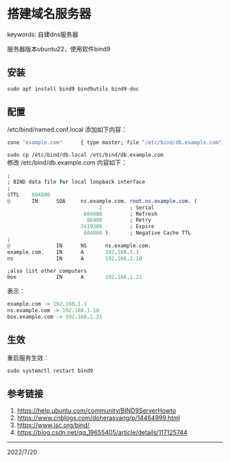 # 搭建域名服务器

keywords: 自建dns服务器  

服务器版本ubuntu22，使用软件bind9  

## 安装
```r
sudo apt install bind9 bind9utils bind9-doc
```

## 配置
/etc/bind/named.conf.local 添加如下内容：  
```r
zone "example.com"      { type master; file "/etc/bind/db.example.com"; };
```

`sudo cp /etc/bind/db.local /etc/bind/db.example.com`  
修改 /etc/bind/db.example.com 内容如下：  
```r
;
; BIND data file for local loopback interface
;
$TTL    604800
@       IN      SOA     ns.example.com. root.ns.example.com. (
                              2         ; Serial
                         604800         ; Refresh
                          86400         ; Retry
                        2419200         ; Expire
                         604800 )       ; Negative Cache TTL
;
@               IN      NS      ns.example.com.
example.com.    IN      A       192.168.1.1
ns              IN      A       192.168.1.10

;also list other computers
box             IN      A       192.168.1.21
```
表示：  
```r
example.com -> 192.168.1.1
ns.example.com -> 192.168.1.10
box.example.com -> 192.168.1.21
```

## 生效
重启服务生效：  
```r
sudo systemctl restart bind9
```

## 参考链接
1. https://help.ubuntu.com/community/BIND9ServerHowto
2. https://www.cnblogs.com/doherasyang/p/14464999.html
3. https://www.isc.org/bind/
4. https://blog.csdn.net/qq_19655405/article/details/117125744


---
2022/7/20  
